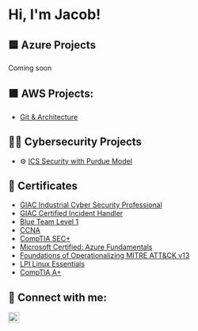 <h1>Hi, I'm Jacob!</h1>

<h2>🟦 Azure Projects</h2>

Coming soon

<h2>🟧 AWS Projects:</h2>

- [Git & Architecture](https://github.com/Jacobbetancourt1/Git-and-Architecture-Lab)

<h2>👨‍💻 Cybersecurity Projects</h2>

- ⚙️
[ICS Security with Purdue Model](https://github.com/Jacobbetancourt1/ICS-Security-with-Purdue-Model)

<h2>📄 Certificates</h2>

- [GIAC Industrial Cyber Security Professional](https://www.credly.com/badges/49f1fbe4-90c3-4c07-ad05-0b8a8583725e)
- [GIAC Certified Incident Handler](https://www.credly.com/badges/5c9cdc89-d8fb-4258-bf9a-c00736b9a482/public_url)
- [Blue Team Level 1](https://www.credly.com/badges/2ded163f-b653-4a7e-b4be-5d6ad90b16e5/public_url)
- [CCNA](https://www.credly.com/badges/32e00f8c-cf8e-4c45-ae6c-5b769ad7bc84/linked_in_profile)
- [CompTIA SEC+](https://www.credly.com/badges/833d1341-aa48-413f-978a-9c4863fcda19/linked_in_profile)
- [Microsoft Certified: Azure Fundamentals](https://learn.microsoft.com/en-us/users/jacobbetancourt-8110/credentials/982e8a4cfdf526d6?ref=https%3A%2F%2Fwww.linkedin.com%2F)
- [Foundations of Operationalizing MITRE ATT&CK v13](https://www.credly.com/badges/9b7946e2-8ce6-434f-a306-27397fc2fb64/public_url)
- [LPI Linux Essentials](https://cs.lpi.org/caf/Xamman/certification/verify/LPI000558552/xycpgjrm7n)
- [CompTIA A+](https://www.credly.com/badges/f8a6029e-8554-49be-bef2-71a84aa614d8/linked_in_profile)

<h2> 🤳 Connect with me:</h2>

[<img align="left" alt="JoshMadakor | LinkedIn" width="22px" src="https://cdn.jsdelivr.net/npm/simple-icons@v3/icons/linkedin.svg" />][linkedin]

[linkedin]: https://www.linkedin.com/in/jb-80ab46164/
